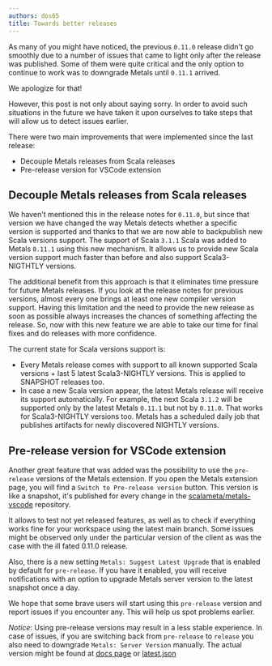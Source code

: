 ```yaml
---
authors: dos65
title: Towards better releases
---
```


As many of you might have noticed, the previous `0.11.0` release didn't go
smoothly due to a number of issues that came to light only after the release was
published. Some of them were quite critical and the only option to continue to
work was to downgrade Metals until `0.11.1` arrived.

We apologize for that!

However, this post is not only about saying sorry. In order to avoid such
situations in the future we have taken it upon ourselves to take steps that will
allow us to detect issues earlier.

There were two main improvements that were implemented since the last release:

- Decouple Metals releases from Scala releases
- Pre-release version for VSCode extension

## Decouple Metals releases from Scala releases

We haven't mentioned this in the release notes for `0.11.0`, but since that
version we have changed the way Metals detects whether a specific version is
supported and thanks to that we are now able to backpublish new Scala versions
support. The support of Scala `3.1.1` Scala was added to Metals `0.11.1` using
this new mechanism. It allows us to provide new Scala version support much
faster than before and also support Scala3-NIGTHTLY versions.

The additional benefit from this approach is that it eliminates time pressure
for future Metals releases. If you look at the release notes for previous
versions, almost every one brings at least one new compiler version support.
Having this limitation and the need to provide the new release as soon as
possible always increases the chances of something affecting the release. So,
now with this new feature we are able to take our time for final fixes and do
releases with more confidence.

The current state for Scala versions support is:

- Every Metals release comes with support to all known supported Scala
  versions + last 5 latest Scala3-NIGHTLY versions. This is applied to SNAPSHOT
  releases too.
- In case a new Scala version appear, the latest Metals release will receive its
  support automatically. For example, the next Scala `3.1.2` will be supported
  only by the latest Metals `0.11.1` but not by `0.11.0`. That works for
  Scala3-NIGHTLY versions too. Metals has a scheduled daily job that publishes
  artifacts for newly discovered NIGHTLY versions.

## Pre-release version for VSCode extension

Another great feature that was added was the possibility to use the
`pre-release` versions of the Metals extension. If you open the Metals extension
page, you will find a `Switch to Pre-release version` button. This version is
like a snapshot, it's published for every change in the
[scalameta/metals-vscode](https://github.com/scalameta/metals-vscode)
repository.

It allows to test not yet released features, as well as to check if everything
works fine for your workspace using the latest main branch. Some issues might be
observed only under the particular version of the client as was the case with
the ill fated 0.11.0 release.

Also, there is a new setting `Metals: Suggest Latest Upgrade` that is enabled by
default for `pre-release`. If you have it enabled, you will receive
notifications with an option to upgrade Metals server version to the latest
snapshot once a day.

We hope that some brave users will start using this `pre-release` version and
report issues if you encounter any. This will help us spot problems earlier.

_Notice_: Using pre-release versions may result in a less stable experience. In
case of issues, if you are switching back from `pre-release` to `release` you
also need to downgrade `Metals: Server Version` manually. The actual version
might be found at
[docs page](https://scalameta.org/metals/docs/#latest-metals-server-versions) or
[latest.json](https://scalameta.org/metals/latests.json)

